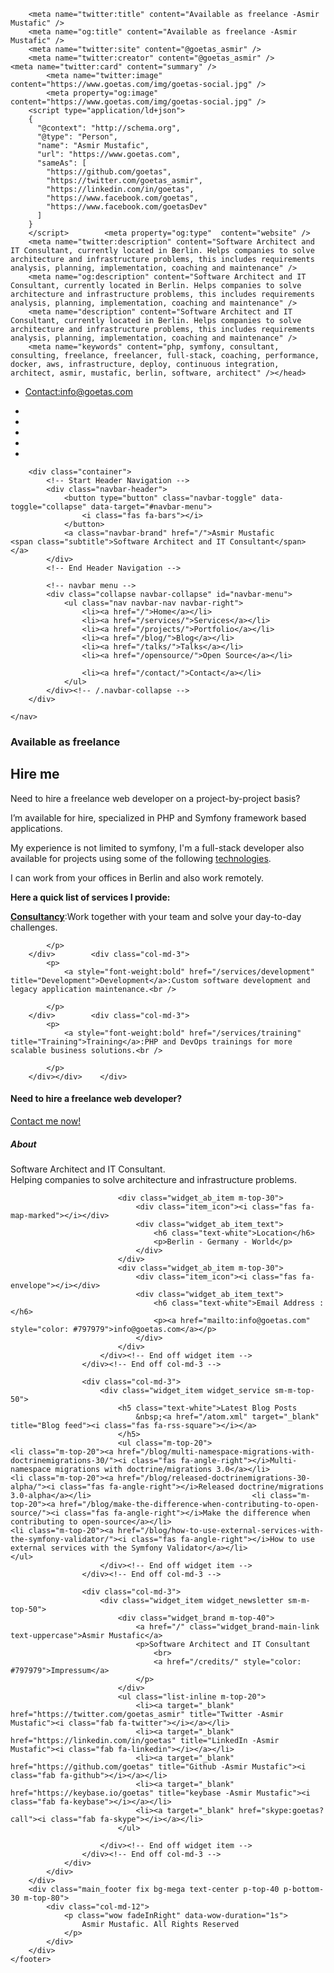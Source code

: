 <!doctype html>
<!--[if lt IE 7]>      <html class="no-js lt-ie9 lt-ie8 lt-ie7" lang=""> <![endif]-->
<!--[if IE 7]>         <html class="no-js lt-ie9 lt-ie8" lang=""> <![endif]-->
<!--[if IE 8]>         <html class="no-js lt-ie9" lang=""> <![endif]-->
<!--[if gt IE 8]><!--> <html class="no-js" lang="en"> <!--<![endif]-->
<head>        <meta charset="utf-8">
        <title>Available as freelance -Asmir Mustafic</title>
        <meta name="viewport" content="width=device-width, initial-scale=1">
        <link rel="icon" type="image/png" href="/favicon.png">        <link rel="preload" href="/assets/webfonts/fa-brands-400.woff2" as="font">
        <link rel="preload" href="/assets/webfonts/fa-solid-900.woff2" as="font"><link rel="preload" href="/js/combined-e81dafe7f138d225ac884fb450598023355b1dfd.js" as="script"><link rel="stylesheet" href="/assets/css/combined-b53d5569749f2c5474b1570997f7ba1a84f2f146.css">
        <meta property="og:url" content="https://www.goetas.com/freelance/page/2.md" />

        <meta name="twitter:title" content="Available as freelance -Asmir Mustafic" />
        <meta name="og:title" content="Available as freelance -Asmir Mustafic" />
        <meta name="twitter:site" content="@goetas_asmir" />
        <meta name="twitter:creator" content="@goetas_asmir" />            <meta name="twitter:card" content="summary" />
            <meta name="twitter:image" content="https://www.goetas.com/img/goetas-social.jpg" />
            <meta property="og:image" content="https://www.goetas.com/img/goetas-social.jpg" />
        <script type="application/ld+json">
        {
          "@context": "http://schema.org",
          "@type": "Person",
          "name": "Asmir Mustafic",
          "url": "https://www.goetas.com",
          "sameAs": [
            "https://github.com/goetas",
            "https://twitter.com/goetas_asmir",
            "https://linkedin.com/in/goetas",
            "https://www.facebook.com/goetas",
            "https://www.facebook.com/goetasDev"
          ]
        }
        </script>        <meta property="og:type"  content="website" />
        <meta name="twitter:description" content="Software Architect and IT Consultant, currently located in Berlin. Helps companies to solve architecture and infrastructure problems, this includes requirements analysis, planning, implementation, coaching and maintenance" />
        <meta name="og:description" content="Software Architect and IT Consultant, currently located in Berlin. Helps companies to solve architecture and infrastructure problems, this includes requirements analysis, planning, implementation, coaching and maintenance" />
        <meta name="description" content="Software Architect and IT Consultant, currently located in Berlin. Helps companies to solve architecture and infrastructure problems, this includes requirements analysis, planning, implementation, coaching and maintenance" />
        <meta name="keywords" content="php, symfony, consultant, consulting, freelance, freelancer, full-stack, coaching, performance, docker, aws, infrastructure, deploy, continuous integration, architect, asmir, mustafic, berlin, software, architect" /></head>

<body data-spy="scroll" data-target=".navbar-collapse">

<div class="culmn">
    <!--Home page style-->
    <nav class="navbar navbar-default bootsnav navbar-fixed">
        <div class="navbar-top bg-grey fix">
            <div class="container">
                <div class="row">
                    <div class="col-md-6">
                        <div class="navbar-callus text-left sm-text-center">
                            <ul class="list-inline">
                                <li>
                                    <a href="mailto:info@goetas.com"><i class="fas fa-envelope"></i> Contact:info@goetas.com</a>
                                </li>
                            </ul>
                        </div>
                    </div>
                    <div class="col-md-6 hidden-xs">
                        <div class="navbar-socail text-right sm-text-center">
                            <ul class="list-inline">
                                <li><a target="_blank" href="https://twitter.com/goetas_asmir"><i class="fab fa-twitter"></i></a></li>
                                <li><a target="_blank" href="https://linkedin.com/in/goetas"><i class="fab fa-linkedin"></i></a></li>
                                <li><a target="_blank" href="https://github.com/goetas"><i class="fab fa-github"></i></a></li>
                                <li><a target="_blank" href="https://keybase.io/goetas" title="keybase -Asmir Mustafic"><i class="fab fa-keybase"></i></a></li>
                                <li><a target="_blank" href="skype:goetas?call"><i class="fab fa-skype"></i></a></li>
                            </ul>
                        </div>
                    </div>
                </div>
            </div>
        </div>

        <div class="container">
            <!-- Start Header Navigation -->
            <div class="navbar-header">
                <button type="button" class="navbar-toggle" data-toggle="collapse" data-target="#navbar-menu">
                    <i class="fas fa-bars"></i>
                </button>
                <a class="navbar-brand" href="/">Asmir Mustafic                        <span class="subtitle">Software Architect and IT Consultant</span>                </a>
            </div>
            <!-- End Header Navigation -->

            <!-- navbar menu -->
            <div class="collapse navbar-collapse" id="navbar-menu">
                <ul class="nav navbar-nav navbar-right">
                    <li><a href="/">Home</a></li>
                    <li><a href="/services/">Services</a></li>
                    <li><a href="/projects/">Portfolio</a></li>
                    <li><a href="/blog/">Blog</a></li>
                    <li><a href="/talks/">Talks</a></li>
                    <li><a href="/opensource/">Open Source</a></li>

                    <li><a href="/contact/">Contact</a></li>
                </ul>
            </div><!-- /.navbar-collapse -->
        </div>

    </nav>

<section class=" roomy-50 m-top-100">
    <div class="container">
        <div class="breadcrumb">                <h1>Available as freelance</h1>
        </div><h2 id="hire-me">Hire me</h2>

<p>Need to hire a freelance web developer on a project-by-project basis?</p>

<p>I’m available for hire, specialized in PHP and Symfony framework based applications.</p>

<p>My experience is not limited to symfony, I'm a full-stack developer
 also available for projects using some of the following <a href="/technologies/">technologies</a>.</p>

<p>I can work from your offices in Berlin and also work remotely.</p>

<p><strong>Here a quick list of services I provide:</strong></p>

<div class="row">        <div class="col-md-3">
            <p>
                <a style="font-weight:bold" href="/services/consulting" title="Consultancy">Consultancy</a>:Work together with your team and solve your day-to-day challenges.<br />

            </p>  
        </div>        <div class="col-md-3">
            <p>
                <a style="font-weight:bold" href="/services/development" title="Development">Development</a>:Custom software development and legacy application maintenance.<br />

            </p>  
        </div>        <div class="col-md-3">
            <p>
                <a style="font-weight:bold" href="/services/training" title="Training">Training</a>:PHP and DevOps trainings for more scalable business solutions.<br />

            </p>  
        </div></div>    </div>

</section>    <!--Call to  action section-->
    <section id="action" class="action bg-primary roomy-40">
        <div class="container">
            <div class="row">
                <div class="maine_action">
                    <div class="col-md-8">
                        <div class="action_item text-center">
                            <h4 class="text-white text-uppercase">Need to hire a freelance web developer?                            </h4>
                        </div>
                    </div>
                    <div class="col-md-4">
                        <div class="action_btn text-left sm-text-center">
                            <a href="/contact/" class="btn btn-default">Contact me now!</a>
                        </div>
                    </div>
                </div>
            </div>
        </div>
    </section>
    <footer id="contact" class="footeraction-lage bg-black p-top-80">        <div class="container">
            <div class="row">
                <div class="widget_area">
                    <div class="col-md-3">
                        <div class="widget_item widget_about">
                            <h5 class="text-white">About</h5>
                            <p class="m-top-20">Software Architect and IT Consultant.
                                <br>
                                Helping companies to solve architecture and infrastructure problems.
                            </p>

                            <div class="widget_ab_item m-top-30">
                                <div class="item_icon"><i class="fas fa-map-marked"></i></div>
                                <div class="widget_ab_item_text">
                                    <h6 class="text-white">Location</h6>
                                    <p>Berlin - Germany - World</p>
                                </div>
                            </div>
                            <div class="widget_ab_item m-top-30">
                                <div class="item_icon"><i class="fas fa-envelope"></i></div>
                                <div class="widget_ab_item_text">
                                    <h6 class="text-white">Email Address :</h6>
                                    <p><a href="mailto:info@goetas.com" style="color: #797979">info@goetas.com</a></p>
                                </div>
                            </div>
                        </div><!-- End off widget item -->
                    </div><!-- End off col-md-3 -->

                    <div class="col-md-3">
                        <div class="widget_item widget_service sm-m-top-50">
                            <h5 class="text-white">Latest Blog Posts
                                &nbsp;<a href="/atom.xml" target="_blank" title="Blog feed"><i class="fas fa-rss-square"></i></a>
                            </h5>
                            <ul class="m-top-20">                                    <li class="m-top-20"><a href="/blog/multi-namespace-migrations-with-doctrinemigrations-30/"><i class="fas fa-angle-right"></i>Multi-namespace migrations with doctrine/migrations 3.0</a></li>                                    <li class="m-top-20"><a href="/blog/released-doctrinemigrations-30-alpha/"><i class="fas fa-angle-right"></i>Released doctrine/migrations 3.0-alpha</a></li>                                    <li class="m-top-20"><a href="/blog/make-the-difference-when-contributing-to-open-source/"><i class="fas fa-angle-right"></i>Make the difference when contributing to open-source</a></li>                                    <li class="m-top-20"><a href="/blog/how-to-use-external-services-with-the-symfony-validator/"><i class="fas fa-angle-right"></i>How to use external services with the Symfony Validator</a></li>                            </ul>
                        </div><!-- End off widget item -->
                    </div><!-- End off col-md-3 -->

                    <div class="col-md-3">
                        <div class="widget_item widget_newsletter sm-m-top-50">
                            <div class="widget_brand m-top-40">
                                <a href="/" class="widget_brand-main-link text-uppercase">Asmir Mustafic</a>
                                <p>Software Architect and IT Consultant
                                    <br>
                                    <a href="/credits/" style="color: #797979">Impressum</a>
                                </p>
                            </div>
                            <ul class="list-inline m-top-20">
                                <li><a target="_blank" href="https://twitter.com/goetas_asmir" title="Twitter -Asmir Mustafic"><i class="fab fa-twitter"></i></a></li>
                                <li><a target="_blank" href="https://linkedin.com/in/goetas" title="LinkedIn -Asmir Mustafic"><i class="fab fa-linkedin"></i></a></li>
                                <li><a target="_blank" href="https://github.com/goetas" title="Github -Asmir Mustafic"><i class="fab fa-github"></i></a></li>
                                <li><a target="_blank" href="https://keybase.io/goetas" title="keybase -Asmir Mustafic"><i class="fab fa-keybase"></i></a></li>
                                <li><a target="_blank" href="skype:goetas?call"><i class="fab fa-skype"></i></a></li>
                            </ul>

                        </div><!-- End off widget item -->
                    </div><!-- End off col-md-3 -->
                </div>
            </div>
        </div>
        <div class="main_footer fix bg-mega text-center p-top-40 p-bottom-30 m-top-80">
            <div class="col-md-12">
                <p class="wow fadeInRight" data-wow-duration="1s">
                    Asmir Mustafic. All Rights Reserved
                </p>
            </div>
        </div>
    </footer>

</div><script src="/js/combined-e81dafe7f138d225ac884fb450598023355b1dfd.js"></script>
<script type="text/javascript">
    new LazyLoad({
        elements_selector: ".lazy"
    });
</script>

</body>
</html>